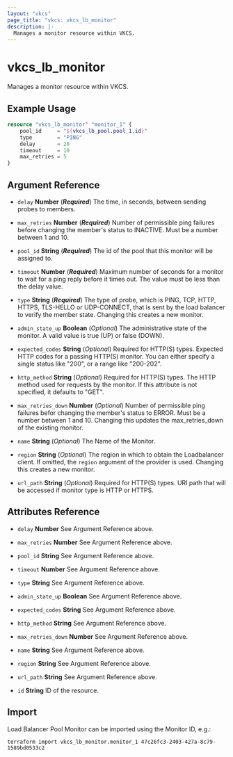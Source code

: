 ```yaml
---
layout: "vkcs"
page_title: "vkcs: vkcs_lb_monitor"
description: |-
  Manages a monitor resource within VKCS.
---
```


# vkcs_lb_monitor

Manages a monitor resource within VKCS.

## Example Usage
```terraform
resource "vkcs_lb_monitor" "monitor_1" {
	pool_id     = "${vkcs_lb_pool.pool_1.id}"
	type        = "PING"
	delay       = 20
	timeout     = 10
	max_retries = 5
}
```
## Argument Reference
- `delay` **Number** (***Required***) The time, in seconds, between sending probes to members.

- `max_retries` **Number** (***Required***) Number of permissible ping failures before changing the member's status to INACTIVE. Must be a number between 1 and 10.

- `pool_id` **String** (***Required***) The id of the pool that this monitor will be assigned to.

- `timeout` **Number** (***Required***) Maximum number of seconds for a monitor to wait for a ping reply before it times out. The value must be less than the delay value.

- `type` **String** (***Required***) The type of probe, which is PING, TCP, HTTP, HTTPS, TLS-HELLO or UDP-CONNECT, that is sent by the load balancer to verify the member state. Changing this creates a new monitor.

- `admin_state_up` **Boolean** (*Optional*) The administrative state of the monitor. A valid value is true (UP) or false (DOWN).

- `expected_codes` **String** (*Optional*) Required for HTTP(S) types. Expected HTTP codes for a passing HTTP(S) monitor. You can either specify a single status like "200", or a range like "200-202".

- `http_method` **String** (*Optional*) Required for HTTP(S) types. The HTTP method used for requests by the monitor. If this attribute is not specified, it defaults to "GET".

- `max_retries_down` **Number** (*Optional*) Number of permissible ping failures befor changing the member's status to ERROR. Must be a number between 1 and 10. Changing this updates the max_retries_down of the existing monitor.

- `name` **String** (*Optional*) The Name of the Monitor.

- `region` **String** (*Optional*) The region in which to obtain the Loadbalancer client. If omitted, the `region` argument of the provider is used. Changing this creates a new monitor.

- `url_path` **String** (*Optional*) Required for HTTP(S) types. URI path that will be accessed if monitor type is HTTP or HTTPS.


## Attributes Reference
- `delay` **Number** See Argument Reference above.

- `max_retries` **Number** See Argument Reference above.

- `pool_id` **String** See Argument Reference above.

- `timeout` **Number** See Argument Reference above.

- `type` **String** See Argument Reference above.

- `admin_state_up` **Boolean** See Argument Reference above.

- `expected_codes` **String** See Argument Reference above.

- `http_method` **String** See Argument Reference above.

- `max_retries_down` **Number** See Argument Reference above.

- `name` **String** See Argument Reference above.

- `region` **String** See Argument Reference above.

- `url_path` **String** See Argument Reference above.

- `id` **String** ID of the resource.



## Import

Load Balancer Pool Monitor can be imported using the Monitor ID, e.g.:

```shell
terraform import vkcs_lb_monitor.monitor_1 47c26fc3-2403-427a-8c79-1589bd0533c2
```
